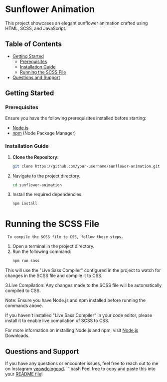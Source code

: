 # Sunflower Animation

This project showcases an elegant sunflower animation crafted using HTML, SCSS, and JavaScript.

## Table of Contents
- [Getting Started](#getting-started)
  - [Prerequisites](#prerequisites)
  - [Installation Guide](#installation-guide)
  - [Running the SCSS File](#running-the-scss-file)
- [Questions and Support](#questions-and-support)

## Getting Started

### Prerequisites
Ensure you have the following prerequisites installed before starting:

- [Node.js](https://nodejs.org/)
- [npm](https://www.npmjs.com/) (Node Package Manager)

### Installation Guide
1. **Clone the Repository:**
   ```bash
   git clone https://github.com/your-username/sunflower-animation.git

1. Navigate to the project directory.
   ```bash
   cd sunflower-animation
   
2. Install the required dependencies.
   ```bash
   npm install
 # Running the SCSS File
     To compile the SCSS file to CSS, follow these steps.
1. Open a terminal in the project directory.
2. Run the following command:
     ```bash
   npm run sass
     
This will use the "Live Sass Compiler" configured in the project to watch for changes in the SCSS file and compile it to CSS.

3.Live Compilation: 
Any changes made to the SCSS file will be automatically compiled to CSS.

Note: Ensure you have Node.js and npm installed before running the commands above.

If you haven't installed "Live Sass Compiler" in your code editor, please install it to enable live compilation of SCSS to CSS.

For more information on installing Node.js and npm, visit [Node.js](https://nodejs.org/en/) Downloads.

## Questions and Support
If you have any questions or encounter issues, feel free to reach out to me on Instagram [yeowdoingood](https://www.instagram.com/yeowdoingood/).
    ```bash 
  Feel free to copy and paste this into your [README file](README.md)!



   
